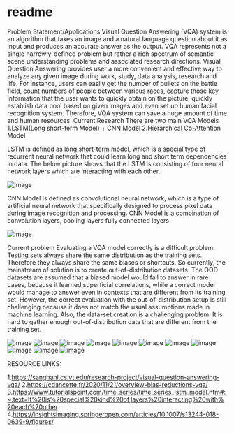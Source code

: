 # readme
Problem Statement/Applications
Visual Question Answering (VQA) system is an algorithm that takes an image and a natural language question about it as input and produces an accurate answer as the output. VQA represents not a single narrowly-defined problem but rather a rich spectrum of semantic scene understanding problems and associated research directions.
	Visual Question Answering provides user a more convenient and effective way to analyze any given image during work, study, data analysis, research and life. For instance, users can easily get the number of bullets on the battle field, count numbers of people between various races, capture those key information that the user wants to quickly obtain on the picture, quickly establish data pool based on given images and even set up human facial recognition system. Therefore, VQA system can save a huge amount of time and human resources.
Current Research
There are two main VQA Models
1.LSTM(Long short-term Model) + CNN Model
2.Hierarchical Co-Attention Model

LSTM is defined as long short-term model, which is a special type of recurrent neural network that could learn long and short term dependencies in data.
The below picture shows that the LSTM is consisting of four neural network layers which are interacting with each other.  

![image](https://user-images.githubusercontent.com/113282545/191381154-8a06eadf-7986-4207-a685-16daea09c4bd.png)









CNN Model is defined as convolutional neural network, which is a type of artificial neural network that specifically designed to process pixel data during image recognition and processing.
CNN Model is a combination of convolution layers, pooling layers fully connected layers

![image](https://user-images.githubusercontent.com/113282545/191381185-49756a3a-6da8-43fd-a475-71de38d6e9f6.png)


Current problem
Evaluating a VQA model correctly is a difficult problem. Testing sets always share the same distribution as the training sets. Therefore they always share the same biases or shortcuts. So currently, the mainstream of solution is to create out-of-distribution datasets. The OOD datasets are assumed that a biased model would fail to answer in rare cases, because it learned superficial correlations, while a correct model would manage to answer even in contexts that are different from its training set.
However, the correct evaluation with the out-of-distribution setup is still challenging because it does not match the usual assumptions made in machine learning. 
Also, the data-set creation is a challenging problem. It is hard to gather enough out-of-distribution data that are different from the training set.




![image](https://user-images.githubusercontent.com/113282545/208770468-4d840948-a861-4c12-816e-a277ba446378.png)
![image](https://user-images.githubusercontent.com/113282545/208770483-cd2c8a24-4681-4782-afa2-d109b88cec3b.png)
![image](https://user-images.githubusercontent.com/113282545/208770489-9587a9ea-345e-4af9-b347-64d4dc16aad8.png)
![image](https://user-images.githubusercontent.com/113282545/208770496-42381da7-ab48-444a-bd7b-9c46fad591e5.png)
![image](https://user-images.githubusercontent.com/113282545/208770501-1eb90e22-430a-4d0d-a942-5e309f248277.png)
![image](https://user-images.githubusercontent.com/113282545/208770508-c46f7c02-99a1-4779-8021-0dcabd972ffc.png)
![image](https://user-images.githubusercontent.com/113282545/208770517-10a7ac94-5b05-40ec-8fe2-b139a6a2fc1a.png)
![image](https://user-images.githubusercontent.com/113282545/208770526-1d05a4b5-9355-4bbd-a2b4-79b0ba6439db.png)
![image](https://user-images.githubusercontent.com/113282545/208770533-54a34fd9-4701-4914-9ebb-aea701145e52.png)
![image](https://user-images.githubusercontent.com/113282545/208770540-4744f5d1-3bfb-44be-885a-c421330eaf44.png)
![image](https://user-images.githubusercontent.com/113282545/208770556-591e33f9-5a8a-4a1c-ae50-7b23c832bc7e.png)




	
RESOURCE LINKS:	

1.https://sanghani.cs.vt.edu/research-project/visual-question-answering-vqa/
2.https://cdancette.fr/2020/11/21/overview-bias-reductions-vqa/
3.https://www.tutorialspoint.com/time_series/time_series_lstm_model.htm#:~:text=It%20is%20special%20kind%20of,layers%20interacting%20with%20each%20other.
4.https://insightsimaging.springeropen.com/articles/10.1007/s13244-018-0639-9/figures/











